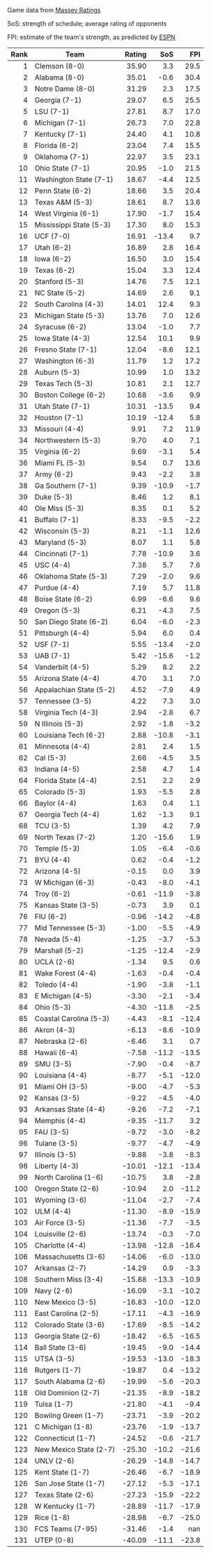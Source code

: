 Game data from [Massey Ratings](https://www.masseyratings.com/data)

SoS: strength of schedule; average rating of opponents

FPI: estimate of the team's strength, as predicted by
[ESPN](http://www.espn.com/college-football/statistics/teamratings)

Rank |           Team            | Rating |  SoS  |  FPI  
----:| ------------------------- | ------:| -----:| -----:
   1 | Clemson (8-0)             |  35.90 |   3.3 |  29.5
   2 | Alabama (8-0)             |  35.01 |  -0.6 |  30.4
   3 | Notre Dame (8-0)          |  31.29 |   2.3 |  17.5
   4 | Georgia (7-1)             |  29.07 |   6.5 |  25.5
   5 | LSU (7-1)                 |  27.81 |   8.7 |  17.0
   6 | Michigan (7-1)            |  26.73 |   7.0 |  22.8
   7 | Kentucky (7-1)            |  24.40 |   4.1 |  10.8
   8 | Florida (6-2)             |  23.04 |   7.4 |  15.5
   9 | Oklahoma (7-1)            |  22.97 |   3.5 |  23.1
  10 | Ohio State (7-1)          |  20.95 |  -1.0 |  21.5
  11 | Washington State (7-1)    |  18.67 |  -4.4 |  12.5
  12 | Penn State (6-2)          |  18.66 |   3.5 |  20.4
  13 | Texas A&M (5-3)           |  18.61 |   8.7 |  13.6
  14 | West Virginia (6-1)       |  17.90 |  -1.7 |  15.4
  15 | Mississippi State (5-3)   |  17.30 |   8.0 |  15.3
  16 | UCF (7-0)                 |  16.91 | -13.4 |   9.7
  17 | Utah (6-2)                |  16.89 |   2.8 |  16.4
  18 | Iowa (6-2)                |  16.50 |   3.0 |  15.4
  19 | Texas (6-2)               |  15.04 |   3.3 |  12.4
  20 | Stanford (5-3)            |  14.76 |   7.5 |  12.1
  21 | NC State (5-2)            |  14.69 |   2.6 |   9.1
  22 | South Carolina (4-3)      |  14.01 |  12.4 |   9.3
  23 | Michigan State (5-3)      |  13.76 |   7.0 |  12.6
  24 | Syracuse (6-2)            |  13.04 |  -1.0 |   7.7
  25 | Iowa State (4-3)          |  12.54 |  10.1 |   9.9
  26 | Fresno State (7-1)        |  12.04 |  -8.6 |  12.1
  27 | Washington (6-3)          |  11.79 |   1.2 |  17.2
  28 | Auburn (5-3)              |  10.99 |   1.0 |  13.2
  29 | Texas Tech (5-3)          |  10.81 |   2.1 |  12.7
  30 | Boston College (6-2)      |  10.68 |  -3.6 |   9.9
  31 | Utah State (7-1)          |  10.31 | -13.5 |   9.4
  32 | Houston (7-1)             |  10.19 | -12.4 |   5.8
  33 | Missouri (4-4)            |   9.91 |   7.2 |  11.9
  34 | Northwestern (5-3)        |   9.70 |   4.0 |   7.1
  35 | Virginia (6-2)            |   9.69 |  -3.1 |   5.4
  36 | Miami FL (5-3)            |   9.54 |   0.7 |  13.6
  37 | Army (6-2)                |   9.43 |  -2.2 |   3.8
  38 | Ga Southern (7-1)         |   9.39 | -10.9 |  -1.7
  39 | Duke (5-3)                |   8.46 |   1.2 |   8.1
  40 | Ole Miss (5-3)            |   8.35 |   0.1 |   5.2
  41 | Buffalo (7-1)             |   8.33 |  -9.5 |  -2.2
  42 | Wisconsin (5-3)           |   8.21 |  -1.1 |  12.6
  43 | Maryland (5-3)            |   8.07 |   1.1 |   5.8
  44 | Cincinnati (7-1)          |   7.78 | -10.9 |   3.6
  45 | USC (4-4)                 |   7.38 |   5.7 |   7.6
  46 | Oklahoma State (5-3)      |   7.29 |  -2.0 |   9.6
  47 | Purdue (4-4)              |   7.19 |   5.7 |  11.8
  48 | Boise State (6-2)         |   6.99 |  -6.6 |   9.6
  49 | Oregon (5-3)              |   6.21 |  -4.3 |   7.5
  50 | San Diego State (6-2)     |   6.04 |  -6.0 |  -2.3
  51 | Pittsburgh (4-4)          |   5.94 |   6.0 |   0.4
  52 | USF (7-1)                 |   5.55 | -13.4 |  -2.0
  53 | UAB (7-1)                 |   5.42 | -15.6 |  -1.2
  54 | Vanderbilt (4-5)          |   5.29 |   8.2 |   2.2
  55 | Arizona State (4-4)       |   4.70 |   3.1 |   7.0
  56 | Appalachian State (5-2)   |   4.52 |  -7.9 |   4.9
  57 | Tennessee (3-5)           |   4.22 |   7.3 |   3.0
  58 | Virginia Tech (4-3)       |   2.94 |  -2.8 |   6.7
  59 | N Illinois (5-3)          |   2.92 |  -1.8 |  -3.2
  60 | Louisiana Tech (6-2)      |   2.88 | -10.8 |  -3.1
  61 | Minnesota (4-4)           |   2.81 |   2.4 |   1.5
  62 | Cal (5-3)                 |   2.66 |  -4.5 |   3.5
  63 | Indiana (4-5)             |   2.58 |   4.7 |   1.4
  64 | Florida State (4-4)       |   2.51 |   2.2 |   2.9
  65 | Colorado (5-3)            |   1.93 |  -5.5 |   2.8
  66 | Baylor (4-4)              |   1.63 |   0.4 |   1.1
  67 | Georgia Tech (4-4)        |   1.62 |  -1.3 |   9.1
  68 | TCU (3-5)                 |   1.39 |   4.2 |   7.9
  69 | North Texas (7-2)         |   1.20 | -15.6 |   1.9
  70 | Temple (5-3)              |   1.05 |  -6.4 |  -0.6
  71 | BYU (4-4)                 |   0.62 |  -0.4 |  -1.2
  72 | Arizona (4-5)             |  -0.15 |   0.0 |   3.9
  73 | W Michigan (6-3)          |  -0.43 |  -8.0 |  -4.1
  74 | Troy (6-2)                |  -0.61 | -11.9 |  -3.8
  75 | Kansas State (3-5)        |  -0.73 |   3.9 |   0.1
  76 | FIU (6-2)                 |  -0.96 | -14.2 |  -4.8
  77 | Mid Tennessee (5-3)       |  -1.00 |  -5.5 |  -4.9
  78 | Nevada (5-4)              |  -1.25 |  -3.7 |  -5.3
  79 | Marshall (5-2)            |  -1.25 | -12.4 |  -2.9
  80 | UCLA (2-6)                |  -1.34 |   9.5 |   0.6
  81 | Wake Forest (4-4)         |  -1.63 |  -0.4 |  -0.4
  82 | Toledo (4-4)              |  -1.90 |  -3.8 |  -1.1
  83 | E Michigan (4-5)          |  -3.30 |  -2.1 |  -3.4
  84 | Ohio (5-3)                |  -4.30 | -11.8 |  -2.5
  85 | Coastal Carolina (5-3)    |  -4.43 |  -8.1 | -12.4
  86 | Akron (4-3)               |  -6.13 |  -8.6 | -10.9
  87 | Nebraska (2-6)            |  -6.46 |   3.1 |   0.7
  88 | Hawaii (6-4)              |  -7.58 | -11.2 | -13.5
  89 | SMU (3-5)                 |  -7.90 |  -0.4 |  -8.7
  90 | Louisiana (4-4)           |  -8.77 |  -5.1 | -12.0
  91 | Miami OH (3-5)            |  -9.00 |  -4.7 |  -5.3
  92 | Kansas (3-5)              |  -9.22 |  -4.5 |  -4.0
  93 | Arkansas State (4-4)      |  -9.26 |  -7.2 |  -7.1
  94 | Memphis (4-4)             |  -9.35 | -11.7 |   3.2
  95 | FAU (3-5)                 |  -9.72 |  -3.0 |  -8.2
  96 | Tulane (3-5)              |  -9.77 |  -4.7 |  -4.9
  97 | Illinois (3-5)            |  -9.88 |  -3.8 |  -8.3
  98 | Liberty (4-3)             | -10.01 | -12.1 | -13.4
  99 | North Carolina (1-6)      | -10.75 |   3.8 |  -2.8
 100 | Oregon State (2-6)        | -10.94 |   2.0 | -11.2
 101 | Wyoming (3-6)             | -11.04 |  -2.7 |  -7.4
 102 | ULM (4-4)                 | -11.30 |  -8.9 | -15.9
 103 | Air Force (3-5)           | -11.36 |  -7.7 |  -3.5
 104 | Louisville (2-6)          | -13.74 |  -0.3 |  -7.0
 105 | Charlotte (4-4)           | -13.98 | -12.8 | -16.4
 106 | Massachusetts (3-6)       | -14.06 |  -6.0 | -13.0
 107 | Arkansas (2-7)            | -14.29 |   0.9 |  -3.3
 108 | Southern Miss (3-4)       | -15.88 | -13.3 | -10.9
 109 | Navy (2-6)                | -16.09 |  -3.1 | -10.2
 110 | New Mexico (3-5)          | -16.83 | -10.0 | -12.0
 111 | East Carolina (2-5)       | -17.11 |  -4.3 | -16.9
 112 | Colorado State (3-6)      | -17.69 |  -8.5 | -14.2
 113 | Georgia State (2-6)       | -18.42 |  -6.5 | -16.5
 114 | Ball State (3-6)          | -19.45 |  -9.0 | -14.4
 115 | UTSA (3-5)                | -19.53 | -13.0 | -18.3
 116 | Rutgers (1-7)             | -19.87 |   0.4 | -13.2
 117 | South Alabama (2-6)       | -19.99 |  -5.6 | -20.3
 118 | Old Dominion (2-7)        | -21.35 |  -8.9 | -18.2
 119 | Tulsa (1-7)               | -21.80 |  -4.1 |  -9.4
 120 | Bowling Green (1-7)       | -23.71 |  -3.9 | -20.2
 121 | C Michigan (1-8)          | -23.76 |  -1.9 | -13.7
 122 | Connecticut (1-7)         | -24.52 |  -0.6 | -21.7
 123 | New Mexico State (2-7)    | -25.30 | -10.2 | -21.6
 124 | UNLV (2-6)                | -26.29 | -14.8 | -14.7
 125 | Kent State (1-7)          | -26.46 |  -6.7 | -18.9
 126 | San Jose State (1-7)      | -27.12 |  -5.3 | -17.1
 127 | Texas State (2-6)         | -27.23 | -15.9 | -22.2
 128 | W Kentucky (1-7)          | -28.89 | -11.7 | -17.9
 129 | Rice (1-8)                | -28.98 |  -6.7 | -25.0
 130 | FCS Teams (7-95)          | -31.46 |  -1.4 |   nan
 131 | UTEP (0-8)                | -40.09 | -11.1 | -23.8
